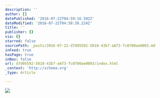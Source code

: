 ```yaml
---
description: ''
author: []
datePublished: '2016-07-22T04:59:16.502Z'
dateModified: '2016-07-22T04:58:38.224Z'
title: ''
publisher: {}
via: {}
starred: false
sourcePath: _posts/2016-07-22-d7d95592-5818-43b7-a6f3-fc0700ae0003.md
inFeed: true
hasPage: true
inNav: false
url: d7d95592-5818-43b7-a6f3-fc0700ae0003/index.html
_context: 'http://schema.org'
_type: Article

---
```

![](https://the-grid-user-content.s3-us-west-2.amazonaws.com/57b7c353-d110-44aa-91f9-d3f3c1c95cb2.jpg)